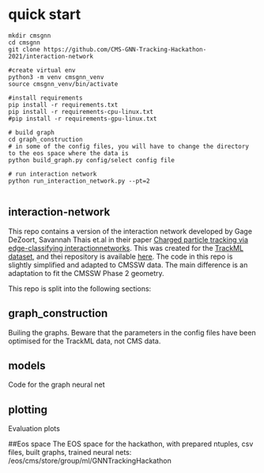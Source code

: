 # quick start
```
mkdir cmsgnn 
cd cmsgnn 
git clone https://github.com/CMS-GNN-Tracking-Hackathon-2021/interaction-network

#create virtual env 
python3 -m venv cmsgnn_venv
source cmsgnn_venv/bin/activate

#install requirements 
pip install -r requirements.txt
pip install -r requirements-cpu-linux.txt
#pip install -r requirements-gpu-linux.txt

# build graph 
cd graph_construction 
# in some of the config files, you will have to change the directory to the eos space where the data is 
python build_graph.py config/select config file 

# run interaction network
python run_interaction_network.py --pt=2


``` 

## interaction-network

This repo contains a version of the interaction network developed by Gage DeZoort, Savannah Thais et.al in their paper [Charged particle tracking via edge-classifying interactionnetworks](https://arxiv.org/abs/2103.16701). This was created for the [TrackML dataset](https://www.kaggle.com/c/trackml-particle-identification), and thei repository is available [here](https://github.com/GageDeZoort/interaction_network_paper). The code in this repo is slightly simplified and adapted to CMSSW data. The main difference is an adaptation to fit the CMSSW Phase 2 geometry. 


This repo is split into the following sections: 

## graph_construction
Builing the graphs. Beware that the parameters in the config files have been optimised for the TrackML data, not CMS data. 

## models
Code for the graph neural net 

## plotting 
Evaluation plots 

##Eos space
The EOS space for the hackathon, with prepared ntuples, csv files, built graphs, trained neural nets: 
/eos/cms/store/group/ml/GNNTrackingHackathon

